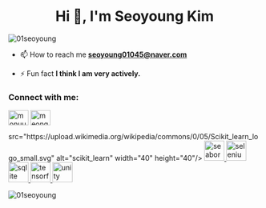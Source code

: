 <h1 align="center">Hi 👋, I'm Seoyoung Kim</h1>

<p align="left"> <img src="https://komarev.com/ghpvc/?username=01seoyoung&label=Profile%20views&color=0e75b6&style=flat" alt="01seoyoung" /> </p>

- 📫 How to reach me **seoyoung01045@naver.com**

- ⚡ Fun fact **I think I am very actively.**

<h3 align="left">Connect with me:</h3>
<p align="left">
<a href="https://instagram.com/monuu._.0" target="blank"><img align="center" src="https://raw.githubusercontent.com/rahuldkjain/github-profile-readme-generator/master/src/images/icons/Social/instagram.svg" alt="monuu._.0" height="30" width="40" /></a>
<a href="https://discord.gg/meong_79135" target="blank"><img align="center" src="https://raw.githubusercontent.com/rahuldkjain/github-profile-readme-generator/master/src/images/icons/Social/discord.svg" alt="meong_79135" height="30" width="40" /></a>
</p>
src="https://upload.wikimedia.org/wikipedia/commons/0/05/Scikit_learn_logo_small.svg" alt="scikit_learn" width="40" height="40"/> </a> <a href="https://seaborn.pydata.org/" target="_blank" rel="noreferrer"> <img src="https://seaborn.pydata.org/_images/logo-mark-lightbg.svg" alt="seaborn" width="40" height="40"/> </a> <a href="https://www.selenium.dev" target="_blank" rel="noreferrer"> <img src="https://raw.githubusercontent.com/detain/svg-logos/780f25886640cef088af994181646db2f6b1a3f8/svg/selenium-logo.svg" alt="selenium" width="40" height="40"/> </a> <a href="https://www.sqlite.org/" target="_blank" rel="noreferrer"> <img src="https://www.vectorlogo.zone/logos/sqlite/sqlite-icon.svg" alt="sqlite" width="40" height="40"/> </a> <a href="https://www.tensorflow.org" target="_blank" rel="noreferrer"> <img src="https://www.vectorlogo.zone/logos/tensorflow/tensorflow-icon.svg" alt="tensorflow" width="40" height="40"/> </a> <a href="https://unity.com/" target="_blank" rel="noreferrer"> <img src="https://www.vectorlogo.zone/logos/unity3d/unity3d-icon.svg" alt="unity" width="40" height="40"/> </a> </p>

<p><img align="left" src="https://github-readme-stats.vercel.app/api/top-langs?username=01seoyoung&show_icons=true&locale=en&layout=compact" alt="01seoyoung" /></p>
